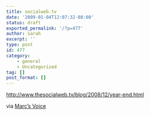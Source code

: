 ```yaml
---
title: socialweb.tv
date: '2009-01-04T12:07:32-08:00'
status: draft
exported_permalink: '/?p=477'
author: sarah
excerpt: ''
type: post
id: 477
category:
    - general
    - Uncategorized
tag: []
post_format: []
---
```

http://www.thesocialweb.tv/blog/2008/12/year-end.html

via [Marc’s Voice](http://blog.broadbandmechanics.com/2008/12/episode-22-of-thesocialwebtv)